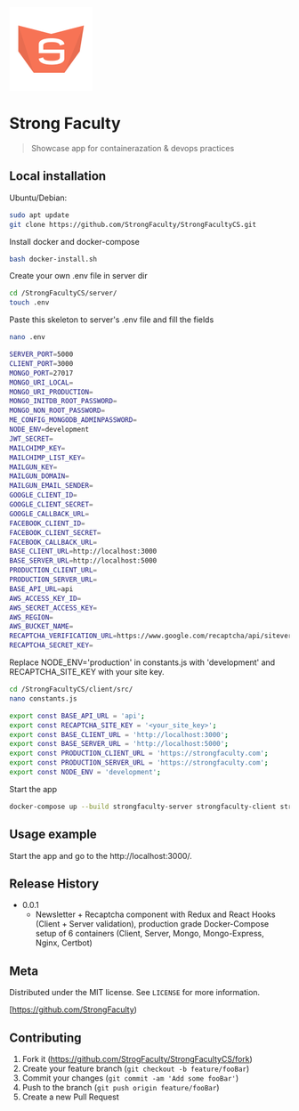 

![StrongFaculty](/client/public/images/sf-logo.png)
# Strong Faculty

> Showcase app for containerazation & devops practices 



## Local installation 

Ubuntu/Debian:

```sh
sudo apt update
git clone https://github.com/StrongFaculty/StrongFacultyCS.git
```

Install docker and docker-compose

```sh
bash docker-install.sh
```

Create your own .env file in server dir 

```sh
cd /StrongFacultyCS/server/
touch .env
```

Paste this skeleton to server's .env file and fill the fields

```sh
nano .env
```

```sh
SERVER_PORT=5000
CLIENT_PORT=3000
MONGO_PORT=27017
MONGO_URI_LOCAL=
MONGO_URI_PRODUCTION=
MONGO_INITDB_ROOT_PASSWORD=
MONGO_NON_ROOT_PASSWORD=
ME_CONFIG_MONGODB_ADMINPASSWORD=
NODE_ENV=development
JWT_SECRET=
MAILCHIMP_KEY=
MAILCHIMP_LIST_KEY=
MAILGUN_KEY=
MAILGUN_DOMAIN=
MAILGUN_EMAIL_SENDER=
GOOGLE_CLIENT_ID=
GOOGLE_CLIENT_SECRET=
GOOGLE_CALLBACK_URL=
FACEBOOK_CLIENT_ID=
FACEBOOK_CLIENT_SECRET=
FACEBOOK_CALLBACK_URL=
BASE_CLIENT_URL=http://localhost:3000
BASE_SERVER_URL=http://localhost:5000
PRODUCTION_CLIENT_URL=
PRODUCTION_SERVER_URL=
BASE_API_URL=api
AWS_ACCESS_KEY_ID=
AWS_SECRET_ACCESS_KEY=
AWS_REGION=
AWS_BUCKET_NAME=
RECAPTCHA_VERIFICATION_URL=https://www.google.com/recaptcha/api/siteverify
RECAPTCHA_SECRET_KEY=
```

Replace NODE_ENV='production' in constants.js with 'development' and RECAPTCHA_SITE_KEY with your site key.

```sh
cd /StrongFacultyCS/client/src/
nano constants.js
```

```sh
export const BASE_API_URL = 'api';
export const RECAPTCHA_SITE_KEY = '<your_site_key>';
export const BASE_CLIENT_URL = 'http://localhost:3000';
export const BASE_SERVER_URL = 'http://localhost:5000';
export const PRODUCTION_CLIENT_URL = 'https://strongfaculty.com';
export const PRODUCTION_SERVER_URL = 'https://strongfaculty.com';
export const NODE_ENV = 'development';
```

Start the app

```sh
docker-compose up --build strongfaculty-server strongfaculty-client strongfaculty-mongo strongfaculty-mongoexp
```

## Usage example

Start the app and go to the http://localhost:3000/.


## Release History

* 0.0.1
    * Newsletter + Recaptcha component with Redux and React Hooks (Client + Server validation), production grade Docker-Compose setup of 6 containers (Client, Server, Mongo, Mongo-Express, Nginx, Certbot) 


## Meta

Distributed under the MIT license. See ``LICENSE`` for more information.

[https://github.com/StrongFaculty)


## Contributing

1. Fork it (<https://github.com/StrogFaculty/StrongFacultyCS/fork>)
2. Create your feature branch (`git checkout -b feature/fooBar`)
3. Commit your changes (`git commit -am 'Add some fooBar'`)
4. Push to the branch (`git push origin feature/fooBar`)
5. Create a new Pull Request
